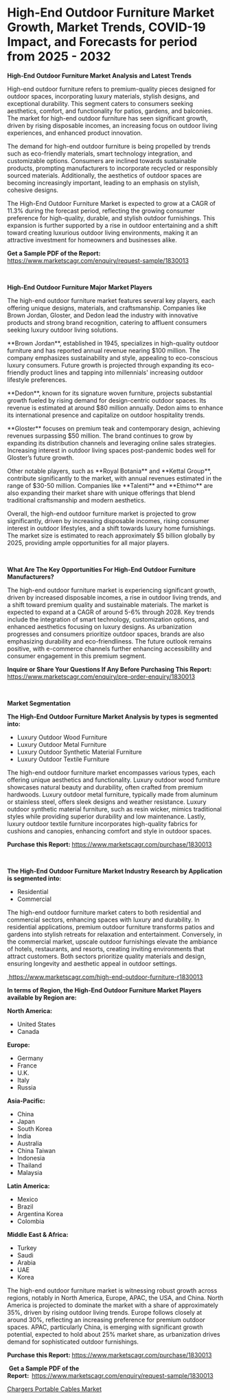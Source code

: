 <p><h1>High-End Outdoor Furniture Market Growth, Market Trends, COVID-19 Impact, and Forecasts for period from 2025 - 2032</h1></p><p><strong>High-End Outdoor Furniture Market Analysis and Latest Trends</strong></p>
<p><p>High-end outdoor furniture refers to premium-quality pieces designed for outdoor spaces, incorporating luxury materials, stylish designs, and exceptional durability. This segment caters to consumers seeking aesthetics, comfort, and functionality for patios, gardens, and balconies. The market for high-end outdoor furniture has seen significant growth, driven by rising disposable incomes, an increasing focus on outdoor living experiences, and enhanced product innovation.</p><p>The demand for high-end outdoor furniture is being propelled by trends such as eco-friendly materials, smart technology integration, and customizable options. Consumers are inclined towards sustainable products, prompting manufacturers to incorporate recycled or responsibly sourced materials. Additionally, the aesthetics of outdoor spaces are becoming increasingly important, leading to an emphasis on stylish, cohesive designs.</p><p>The High-End Outdoor Furniture Market is expected to grow at a CAGR of 11.3% during the forecast period, reflecting the growing consumer preference for high-quality, durable, and stylish outdoor furnishings. This expansion is further supported by a rise in outdoor entertaining and a shift toward creating luxurious outdoor living environments, making it an attractive investment for homeowners and businesses alike.</p></p>
<p><strong>Get a Sample PDF of the Report:&nbsp;</strong> <a href="https://www.marketscagr.com/enquiry/request-sample/1830013?utm_campaign=2320&utm_medium=2&utm_source=Github&utm_content=ia&utm_term=09022025&utm_id=high-end-outdoor-furniture">https://www.marketscagr.com/enquiry/request-sample/1830013</a></p>
<p>&nbsp;</p>
<p><strong>High-End Outdoor Furniture Major Market Players</strong></p>
<p><p>The high-end outdoor furniture market features several key players, each offering unique designs, materials, and craftsmanship. Companies like Brown Jordan, Gloster, and Dedon lead the industry with innovative products and strong brand recognition, catering to affluent consumers seeking luxury outdoor living solutions.</p><p>**Brown Jordan**, established in 1945, specializes in high-quality outdoor furniture and has reported annual revenue nearing $100 million. The company emphasizes sustainability and style, appealing to eco-conscious luxury consumers. Future growth is projected through expanding its eco-friendly product lines and tapping into millennials' increasing outdoor lifestyle preferences.</p><p>**Dedon**, known for its signature woven furniture, projects substantial growth fueled by rising demand for design-centric outdoor spaces. Its revenue is estimated at around $80 million annually. Dedon aims to enhance its international presence and capitalize on outdoor hospitality trends.</p><p>**Gloster** focuses on premium teak and contemporary design, achieving revenues surpassing $50 million. The brand continues to grow by expanding its distribution channels and leveraging online sales strategies. Increasing interest in outdoor living spaces post-pandemic bodes well for Gloster’s future growth.</p><p>Other notable players, such as **Royal Botania** and **Kettal Group**, contribute significantly to the market, with annual revenues estimated in the range of $30-50 million. Companies like **Talenti** and **Ethimo** are also expanding their market share with unique offerings that blend traditional craftsmanship and modern aesthetics.</p><p>Overall, the high-end outdoor furniture market is projected to grow significantly, driven by increasing disposable incomes, rising consumer interest in outdoor lifestyles, and a shift towards luxury home furnishings. The market size is estimated to reach approximately $5 billion globally by 2025, providing ample opportunities for all major players.</p></p>
<p>&nbsp;</p>
<p><strong>What Are The Key Opportunities For High-End Outdoor Furniture Manufacturers?</strong></p>
<p><p>The high-end outdoor furniture market is experiencing significant growth, driven by increased disposable incomes, a rise in outdoor living trends, and a shift toward premium quality and sustainable materials. The market is expected to expand at a CAGR of around 5-6% through 2028. Key trends include the integration of smart technology, customization options, and enhanced aesthetics focusing on luxury designs. As urbanization progresses and consumers prioritize outdoor spaces, brands are also emphasizing durability and eco-friendliness. The future outlook remains positive, with e-commerce channels further enhancing accessibility and consumer engagement in this premium segment.</p></p>
<p><strong>Inquire or Share Your Questions If Any Before Purchasing This Report:</strong> <a href="https://www.marketscagr.com/enquiry/pre-order-enquiry/1830013?utm_campaign=2320&utm_medium=2&utm_source=Github&utm_content=ia&utm_term=09022025&utm_id=high-end-outdoor-furniture">https://www.marketscagr.com/enquiry/pre-order-enquiry/1830013</a></p>
<p>&nbsp;</p>
<p><strong>Market Segmentation</strong></p>
<p><strong>The High-End Outdoor Furniture Market Analysis by types is segmented into:</strong></p>
<p><ul><li>Luxury Outdoor Wood Furniture</li><li>Luxury Outdoor Metal Furniture</li><li>Luxury Outdoor Synthetic Material Furniture</li><li>Luxury Outdoor Textile Furniture</li></ul></p>
<p><p>The high-end outdoor furniture market encompasses various types, each offering unique aesthetics and functionality. Luxury outdoor wood furniture showcases natural beauty and durability, often crafted from premium hardwoods. Luxury outdoor metal furniture, typically made from aluminum or stainless steel, offers sleek designs and weather resistance. Luxury outdoor synthetic material furniture, such as resin wicker, mimics traditional styles while providing superior durability and low maintenance. Lastly, luxury outdoor textile furniture incorporates high-quality fabrics for cushions and canopies, enhancing comfort and style in outdoor spaces.</p></p>
<p><strong>Purchase this Report:&nbsp;</strong><a href="https://www.marketscagr.com/purchase/1830013?utm_campaign=2320&utm_medium=2&utm_source=Github&utm_content=ia&utm_term=09022025&utm_id=high-end-outdoor-furniture">https://www.marketscagr.com/purchase/1830013</a></p>
<p>&nbsp;</p>
<p><strong>The High-End Outdoor Furniture Market Industry Research by Application is segmented into:</strong></p>
<p><ul><li>Residential</li><li>Commercial</li></ul></p>
<p><p>The high-end outdoor furniture market caters to both residential and commercial sectors, enhancing spaces with luxury and durability. In residential applications, premium outdoor furniture transforms patios and gardens into stylish retreats for relaxation and entertainment. Conversely, in the commercial market, upscale outdoor furnishings elevate the ambiance of hotels, restaurants, and resorts, creating inviting environments that attract customers. Both sectors prioritize quality materials and design, ensuring longevity and aesthetic appeal in outdoor settings.</p></p>
<p><a href="https://www.marketscagr.com/high-end-outdoor-furniture-r1830013?utm_campaign=2320&utm_medium=2&utm_source=Github&utm_content=ia&utm_term=09022025&utm_id=high-end-outdoor-furniture">&nbsp;https://www.marketscagr.com/high-end-outdoor-furniture-r1830013</a></p>
<p><strong>In terms of Region, the High-End Outdoor Furniture Market Players available by Region are:</strong></p>
<p>
    <p> <strong> North America: </strong>
        <ul>
            <li>United States</li>
            <li>Canada</li>
        </ul>
        </p> 
    <p> <strong> Europe: </strong>
        <ul>
            <li>Germany</li>
            <li>France</li>
            <li>U.K.</li>
            <li>Italy</li>
            <li>Russia</li>
        </ul>
        </p> 
    <p> <strong> Asia-Pacific: </strong>
        <ul>
            <li>China</li>
            <li>Japan</li>
            <li>South Korea</li>
            <li>India</li>
            <li>Australia</li>
            <li>China Taiwan</li>
            <li>Indonesia</li>
            <li>Thailand</li>
            <li>Malaysia</li>
        </ul>
        </p> 
    <p> <strong> Latin America: </strong>
        <ul>
            <li>Mexico</li>
            <li>Brazil</li>
            <li>Argentina Korea</li>
            <li>Colombia</li>
        </ul>
        </p> 
    <p> <strong> Middle East & Africa: </strong>
        <ul>
            <li>Turkey</li>
            <li>Saudi</li>
            <li>Arabia</li>
            <li>UAE</li>
            <li>Korea</li>
        </ul>
    </p>
    </p>
<p><p>The high-end outdoor furniture market is witnessing robust growth across regions, notably in North America, Europe, APAC, the USA, and China. North America is projected to dominate the market with a share of approximately 35%, driven by rising outdoor living trends. Europe follows closely at around 30%, reflecting an increasing preference for premium outdoor spaces. APAC, particularly China, is emerging with significant growth potential, expected to hold about 25% market share, as urbanization drives demand for sophisticated outdoor furnishings.</p></p>
<p><strong>Purchase this Report: </strong><a href="https://www.marketscagr.com/purchase/1830013?utm_campaign=2320&utm_medium=2&utm_source=Github&utm_content=ia&utm_term=09022025&utm_id=high-end-outdoor-furniture">https://www.marketscagr.com/purchase/1830013</a></p>
<p>&nbsp;<strong>Get a Sample PDF of the Report:&nbsp;&nbsp;</strong><a href="https://www.marketscagr.com/enquiry/request-sample/1830013?utm_campaign=2320&utm_medium=2&utm_source=Github&utm_content=ia&utm_term=09022025&utm_id=high-end-outdoor-furniture">https://www.marketscagr.com/enquiry/request-sample/1830013</a></p>
<p><strong></strong></p>
<p><p><a href="https://github.com/dierdrecrichton210/Market-Research-Report-List-1/blob/main/chargers-portable-cables-market.md?utm_campaign=2320&utm_medium=2&utm_source=Github&utm_content=ia&utm_term=09022025&utm_id=high-end-outdoor-furniture">Chargers Portable Cables Market</a></p></p>